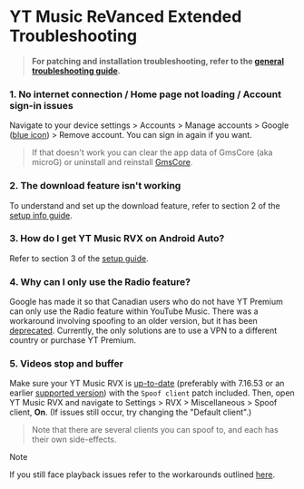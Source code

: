 # **YT Music ReVanced Extended Troubleshooting**


> **For patching and installation troubleshooting, refer to the [general troubleshooting guide](https://github.com/ReVanced-Extended-Community/Community-Guides/blob/main/community-wiki/general-troubleshooting.md).**


### **1. No internet connection / Home page not loading / Account sign-in issues**

Navigate to your device settings > Accounts > Manage accounts > Google ([blue icon](https://imgur.com/a/LXoLCV1)) > Remove account. You can sign in again if you want.

> If that doesn't work you can clear the app data of GmsCore (aka microG) or uninstall and reinstall [GmsCore](https://github.com/ReVanced/GmsCore/releases/latest).




### **2. The download feature isn't working**

To understand and set up the download feature, refer to section 2 of the [setup info guide](https://github.com/ReVanced-Extended-Community/Community-Guides/blob/main/community-wiki/patching%20%26%20setup%20info.md#2-general-info-for-patching-and-feature-setup).




### **3. How do I get YT Music RVX on Android Auto?**


Refer to section 3 of the [setup guide](https://github.com/ReVanced-Extended-Community/Community-Guides/blob/main/community-wiki/patching%20%26%20setup%20info.md#3-yt-music-setup).




### **4. Why can I only use the Radio feature?**

Google has made it so that Canadian users who do not have YT Premium can only use the Radio feature within YouTube Music. There was a workaround involving spoofing to an older version, but it has been [deprecated](https://github.com/inotia00/ReVanced_Extended/issues/2743). Currently, the only solutions are to use a VPN to a different country or purchase YT Premium.




### **5. Videos stop and buffer**

Make sure your YT Music RVX is [up-to-date](https://github.com/ReVanced-Extended-Community/Community-Guides/blob/main/community-wiki/patching%20%26%20setup%20info.md#1-info-for-updating-revanced-extended) (preferably with 7.16.53 or an earlier [supported version](https://github.com/inotia00/revanced-patches?tab=readme-ov-file#-json-format)) with the `Spoof client` patch included. Then, open YT Music RVX and navigate to Settings > RVX > Miscellaneous > Spoof client, **On**. (If issues still occur, try changing the "Default client".)

> Note that there are several clients you can spoof to, and each has their own side-effects.

> [!NOTE]
>
> If you still face playback issues refer to the workarounds outlined [here](https://github.com/inotia00/ReVanced_Extended/issues/2758).
